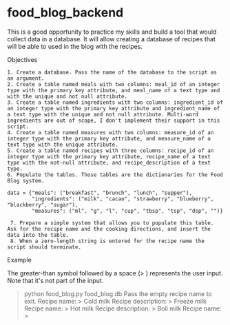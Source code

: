 # food_blog_backend

This is a good opportunity to practice my skills and build a tool that would collect data in a database. It will allow creating a database of recipes that will be able to used in the blog with the recipes. 


Objectives

    1. Create a database. Pass the name of the database to the script as an argument.
    2. Create a table named meals with two columns: meal_id of an integer type with the primary key attribute, and meal_name of a text type and with the unique and not null attribute.
    3. Create a table named ingredients with two columns: ingredient_id of an integer type with the primary key attribute and ingredient_name of a text type with the unique and not null attribute. Multi-word ingredients are out of scope, I don't implement their support in this script.
    4. Create a table named measures with two columns: measure_id of an integer type with the primary key attribute, and measure_name of a text type with the unique attribute.
    5. Create a table named recipes with three columns: recipe_id of an integer type with the primary key attribute, recipe_name of a text type with the not-null attribute, and recipe_description of a text type.
    6. Populate the tables. Those tables are the dictionaries for the Food Blog system.

    data = {"meals": ("breakfast", "brunch", "lunch", "supper"),
            "ingredients": ("milk", "cacao", "strawberry", "blueberry", "blackberry", "sugar"),
            "measures": ("ml", "g", "l", "cup", "tbsp", "tsp", "dsp", "")}
     
     7. Prepare a simple system that allows you to populate this table. Ask for the recipe name and the cooking directions, and insert the data into the table.
     8. When a zero-length string is entered for the recipe name the script should terminate.

   
   
Example

The greater-than symbol followed by a space (> ) represents the user input. Note that it's not part of the input.

> python food_blog.py food_blog.db
Pass the empty recipe name to exit.
Recipe name: > Cold milk
Recipe description: > Freeze milk
Recipe name: > Hot milk
Recipe description: > Boil milk
Recipe name: >

